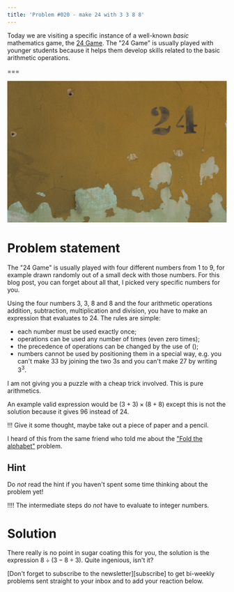 ```yaml
---
title: 'Problem #020 - make 24 with 3 3 8 8'
---
```


Today we are visiting a specific instance of a well-known _basic_ mathematics game, the [24 Game]. The "24 Game" is usually played with younger students because it helps them develop skills related to the basic arithmetic operations.

===

![A picture of a wall with a 24 in it](24.jpg "Photo by Kadir Celep on Unsplash")


# Problem statement

The "24 Game" is usually played with four different numbers from $1$ to $9$, for example drawn randomly out of a small deck with those numbers. For this blog post, you can forget about all that, I picked very specific numbers for you.

Using the four numbers $3$, $3$, $8$ and $8$ and the four arithmetic operations addition, subtraction, multiplication and division, you have to make an expression that evaluates to $24$. The rules are simple:

 - each number must be used exactly once;
 - operations can be used any number of times (even zero times);
 - the precedence of operations can be changed by the use of $()$;
 - numbers cannot be used by positioning them in a special way, e.g. you can't make $33$ by joining the two $3$s and you can't make $27$ by writing $3^3$.

I am not giving you a puzzle with a cheap trick involved. This is pure arithmetics.

An example valid expression would be $(3+3)\times (8+8)$ except this is not the solution because it gives $96$ instead of $24$.

!!! Give it some thought, maybe take out a piece of paper and a pencil.

I heard of this from the same friend who told me about the ["Fold the alphabet"][fold the alphabet] problem.


## Hint

Do _not_ read the hint if you haven't spent some time thinking about the problem yet!

!!!! The intermediate steps do _not_ have to evaluate to integer numbers.


# Solution

There really is no point in sugar coating this for you, the solution is the expression $8 \div (3 - 8\div 3)$. Quite ingenious, isn't it?


[Don't forget to subscribe to the newsletter][subscribe] to get bi-weekly
problems sent straight to your inbox and to add your reaction below.

[24 Game]: https://en.wikipedia.org/wiki/24_Game
[fold the alphabet]: ../fold-the-alphabet
